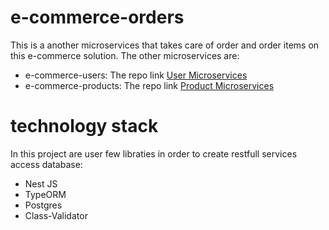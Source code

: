 # e-commerce-orders
This is a another microservices that takes care of order and order items on this e-commerce solution. 
The other microservices are:
* e-commerce-users: The repo link [User Microservices](https://docs.microsoft.com/en-us/dotnet/core/whats-new/dotnet-5)
* e-commerce-products: The repo link [Product Microservices](https://docs.microsoft.com/en-us/dotnet/core/whats-new/dotnet-5)

# technology stack
In this project are user few libraties in order to create restfull services access database:
* Nest JS
* TypeORM
* Postgres
* Class-Validator
